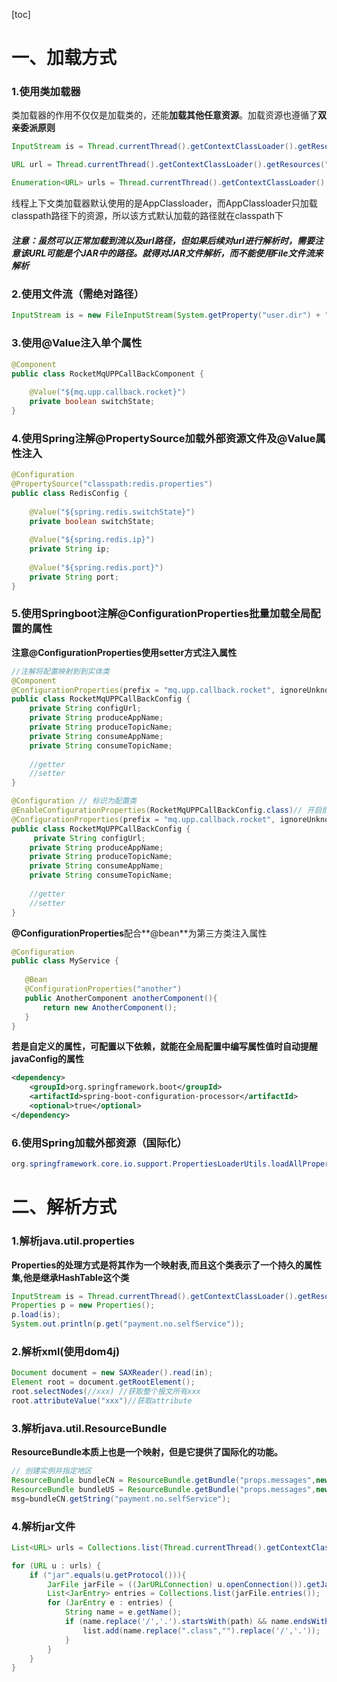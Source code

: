 [toc]

# 一、加载方式

### 1.使用类加载器

类加载器的作用不仅仅是加载类的，还能**加载其他任意资源**。加载资源也遵循了**双亲委派原则**

```java
InputStream is = Thread.currentThread().getContextClassLoader().getResourceAsStream("application.xml");

URL url = Thread.currentThread().getContextClassLoader().getResources("com/tangdi");

Enumeration<URL> urls = Thread.currentThread().getContextClassLoader().getResource("com/tangdi");
```

线程上下文类加载器默认使用的是AppClassloader，而AppClassloader只加载classpath路径下的资源，所以该方式默认加载的路径就在classpath下

##### 注意：虽然可以正常加载到流以及url路径，但如果后续对url进行解析时，需要注意该URL可能是个JAR中的路径。就得对JAR文件解析，而不能使用File文件流来解析

### 2.使用文件流（需绝对路径）

```java
InputStream is = new FileInputStream(System.getProperty("user.dir") + "/WebContent/WEB-INF/" + resource);
```

### 3.使用@Value注入单个属性

```java
@Component
public class RocketMqUPPCallBackComponent {
	
	@Value("${mq.upp.callback.rocket}")
    private boolean switchState;
}
```

### 4.使用Spring注解@PropertySource加载外部资源文件及@Value属性注入

```java
@Configuration
@PropertySource("classpath:redis.properties")
public class RedisConfig {
	
	@Value("${spring.redis.switchState}")
    private boolean switchState;
    
    @Value("${spring.redis.ip}")
    private String ip;
    
    @Value("${spring.redis.port}")
    private String port;
}
```

### 5.使用Springboot注解@ConfigurationProperties批量加载全局配置的属性

**注意@ConfigurationProperties使用setter方式注入属性**

```java
//注解将配置映射到到实体类
@Component
@ConfigurationProperties(prefix = "mq.upp.callback.rocket", ignoreUnknownFields = false)
public class RocketMqUPPCallBackConfig {
    private String configUrl;
    private String produceAppName;
    private String produceTopicName;
    private String consumeAppName;
    private String consumeTopicName;
    
    //getter
    //setter
}

@Configuration // 标识为配置类
@EnableConfigurationProperties(RocketMqUPPCallBackConfig.class)// 开启批量属性注入
@ConfigurationProperties(prefix = "mq.upp.callback.rocket", ignoreUnknownFields = false) // 通过setter批量注入属性
public class RocketMqUPPCallBackConfig {
     private String configUrl;
    private String produceAppName;
    private String produceTopicName;
    private String consumeAppName;
    private String consumeTopicName;
    
    //getter
    //setter
}
```

**@ConfigurationProperties**配合**@bean**为第三方类注入属性

```java
@Configuration
public class MyService {
    
   @Bean
   @ConfigurationProperties("another")
   public AnotherComponent anotherComponent(){
       return new AnotherComponent();
   }
}
```

**若是自定义的属性，可配置以下依赖，就能在全局配置中编写属性值时自动提醒javaConfig的属性**

```xml
<dependency>
    <groupId>org.springframework.boot</groupId>
    <artifactId>spring-boot-configuration-processor</artifactId>
    <optional>true</optional>
</dependency>
```



### 6.使用Spring加载外部资源（国际化）

```java
org.springframework.core.io.support.PropertiesLoaderUtils.loadAllProperties(i18n/exception_ko.properties);
```



# 二、解析方式

### 1.解析java.util.properties

**Properties的处理方式是将其作为一个映射表,而且这个类表示了一个持久的属性集,他是继承HashTable这个类**

```java
InputStream is = Thread.currentThread().getContextClassLoader().getResourceAsStream("application.xml");
Properties p = new Properties();
p.load(is);
System.out.println(p.get("payment.no.selfService"));
```

### 2.解析xml(使用dom4j)

```java
Document document = new SAXReader().read(in);
Element root = document.getRootElement();
root.selectNodes(//xxx) //获取整个报文所有xxx
root.attributeValue("xxx")//获取attribute
```

### 3.解析java.util.ResourceBundle

**ResourceBundle本质上也是一个映射，但是它提供了国际化的功能。**

```java
// 创建实例并指定地区
ResourceBundle bundleCN = ResourceBundle.getBundle("props.messages",new Locale("zh","CN"));
ResourceBundle bundleUS = ResourceBundle.getBundle("props.messages",new Locale("en","US"));
msg=bundleCN.getString("payment.no.selfService");
```

### 4.解析jar文件

```java
List<URL> urls = Collections.list(Thread.currentThread().getContextClassLoader().getResources(newpath));

for (URL u : urls) {
    if ("jar".equals(u.getProtocol())){
        JarFile jarFile = ((JarURLConnection) u.openConnection()).getJarFile();
        List<JarEntry> entries = Collections.list(jarFile.entries());
        for (JarEntry e : entries) {
            String name = e.getName();
            if (name.replace('/','.').startsWith(path) && name.endsWith(".class") && !name.contains("$")){
                list.add(name.replace(".class","").replace('/','.'));
            }
        }
    }
}
```

